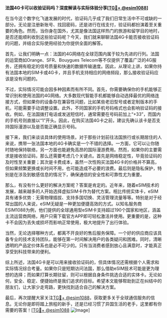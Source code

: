 **法国4G卡可以收验证码吗？深度解读与实际体验分享[[TG💪+ @esim1088](https://t.me/s/esim1088)]**

在当今这个数字化飞速发展的时代，验证码几乎成了我们日常生活中不可或缺的一部分。无论是注册新账号、找回密码，还是进行在线支付，验证码都扮演着至关重要的角色。然而，当你身在国外，尤其是像法国这样热门的旅游和留学目的地时，是否还能顺利收到这些验证码呢？今天，我们就来聊聊法国4G卡能否接收验证码的问题，并结合实际使用经验为你提供全面的解答。

首先，让我们明确一点：法国的4G网络在全球范围内属于较为先进的行列。法国的运营商如Orange、SFR、Bouygues Telecom等不仅提供了覆盖广泛的4G服务，还拥有稳定的信号质量和快速的数据传输速度。因此，从理论上讲，如果你持有法国本地的SIM卡或4G卡，并且手机支持相应的网络频段，那么接收验证码应该是没有问题的。

不过，实际情况可能会因多种因素而有所不同。首先，你需要确保你的手机能够正常识别和使用法国的4G网络。大多数现代智能手机都能够自动选择最优的网络连接方式，但如果你的设备存在兼容性问题，比如某些老旧型号或者定制版本的手机，可能需要手动调整设置。此外，不同国家的手机号码格式也会影响验证码的接收。例如，在法国拨打电话或发送短信时，通常需要在号码前加上“+33”，而国内的手机号则直接以“1”开头。因此，在购买法国4G卡之前，建议先确认该卡是否支持国际漫游以及是否能正确显示号码。

接下来，我们来谈谈具体的使用场景。对于那些计划前往法国旅行或长期居住的人来说，携带一张法国本地的4G卡确实是一个不错的选择。一方面，它可以让你随时随地保持联络，另一方面也能避免高昂的国际漫游费用。然而，如果你的主要需求是接收验证码，那么还需要考虑几个关键点。首先是网络稳定性，毕竟验证码的及时性至关重要；其次是卡费成本，虽然一次性购买法国4G卡的价格并不算高，但如果频繁更换或长时间不用，也可能造成不必要的浪费。最后则是隐私保护，特别是在涉及到敏感信息的情况下，确保通信的安全性和可靠性尤为重要。

那么，有没有什么更好的解决方案呢？答案是肯定的。近年来，随着eSIM技术的发展，越来越多的人开始选择虚拟SIM卡作为替代方案。相比传统实体卡，eSIM具有诸多优势：无需物理插拔、支持多国切换、灵活管理流量等等。特别是对于经常出国的人来说，eSIM无疑是一种更加便捷高效的方式。以知名服务商ESIM1088为例，他们提供的全球通用型eSIM卡支持超过190个国家和地区，涵盖主流运营商网络，用户只需下载官方APP即可轻松激活并使用。更重要的是，这种卡不会因为丢失或损坏而影响正常使用，极大地提升了出行体验。

当然，无论选择哪种方式，都离不开良好的售后服务保障。一个好的供应商应该具备专业的技术支持团队，能够在第一时间解决用户的各类疑问和困难。同时，清晰透明的产品定价体系也是必不可少的。只有当消费者感到放心且满意时，才能真正享受到科技带来的便利。

综上所述，法国4G卡是可以用来接收验证码的，但具体情况还需根据个人需求和实际情况综合考量。如果你只是短期访问法国，那么借助eSIM技术可能是更为理想的选择；而如果打算长期驻留，则可以根据自身条件挑选合适的实体卡。无论如何，安全、稳定、便捷始终是我们追求的目标。希望本文能够帮助到正在纠结中的朋友们，让大家少走弯路，更快找到适合自己的解决方案。

最后，再次提醒大家关注[TG💪+ @esim1088](https://t.me/s/esim1088)，获取更多关于全球通信服务的信息。无论你是即将踏上旅程的新手，还是已经习惯了异国生活的老手，这里都有你需要的答案！[[TG💪+ @esim1088](https://t.me/s/esim1088) ![Image](https://i.postimg.cc/4NQfJmqS/Snipaste-2025-05-13-00-14-12.png)]